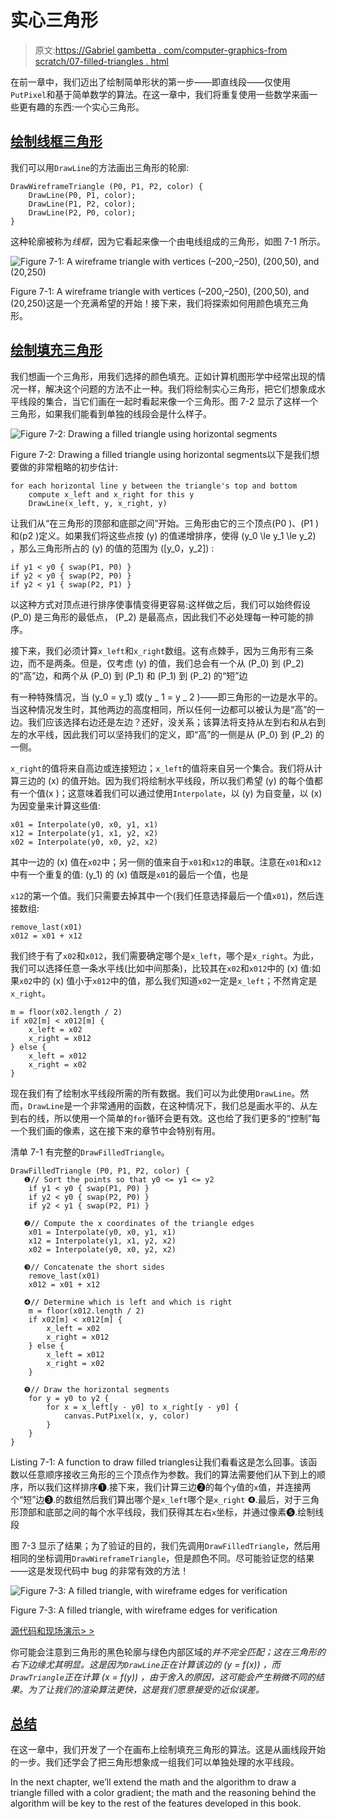 # 实心三角形

> 原文:[https://Gabriel gambetta . com/computer-graphics-from scratch/07-filled-triangles . html](https://gabrielgambetta.com/computer-graphics-from-scratch/07-filled-triangles.html)

在前一章中，我们迈出了绘制简单形状的第一步——即直线段——仅使用`PutPixel`和基于简单数学的算法。在这一章中，我们将重复使用一些数学来画一些更有趣的东西:一个实心三角形。

## [绘制线框三角形](#drawing-wireframe-triangles)

我们可以用`DrawLine`的方法画出三角形的轮廓:

```
DrawWireframeTriangle (P0, P1, P2, color) {
    DrawLine(P0, P1, color);
    DrawLine(P1, P2, color);
    DrawLine(P2, P0, color);
}
```

这种轮廓被称为*线框*，因为它看起来像一个由电线组成的三角形，如图 7-1 所示。

![Figure 7-1: A wireframe triangle with vertices (–200,–250), (200,50), and (20,250)](img/6ad582abb555fc2cf633bd09ccea0c73.png)

Figure 7-1: A wireframe triangle with vertices (–200,–250), (200,50), and (20,250)这是一个充满希望的开始！接下来，我们将探索如何用颜色填充三角形。

## [绘制填充三角形](#drawing-filled-triangles)

我们想画一个三角形，用我们选择的颜色填充。正如计算机图形学中经常出现的情况一样，解决这个问题的方法不止一种。我们将绘制实心三角形，把它们想象成水平线段的集合，当它们画在一起时看起来像一个三角形。图 7-2 显示了这样一个三角形，如果我们能看到单独的线段会是什么样子。

![Figure 7-2: Drawing a filled triangle using horizontal segments](img/b2c7d00f3ef005582f922711570be990.png)

Figure 7-2: Drawing a filled triangle using horizontal segments以下是我们想要做的非常粗略的初步估计:

```
for each horizontal line y between the triangle's top and bottom
    compute x_left and x_right for this y
    DrawLine(x_left, y, x_right, y)
```

让我们从“在三角形的顶部和底部之间”开始。三角形由它的三个顶点\(P0 \)、\(P1 \)和\(p2 \)定义。如果我们将这些点按 \(y\) 的值递增排序，使得 \(y_0 \le y_1 \le y_2\) ，那么三角形所占的 \(y\) 的值的范围为 \([y_0，y_2]\) :

```
if y1 < y0 { swap(P1, P0) }
if y2 < y0 { swap(P2, P0) }
if y2 < y1 { swap(P2, P1) }
```

以这种方式对顶点进行排序使事情变得更容易:这样做之后，我们可以始终假设 \(P_0\) 是三角形的最低点， \(P_2\) 是最高点，因此我们不必处理每一种可能的排序。

接下来，我们必须计算`x_left`和`x_right`数组。这有点棘手，因为三角形有三条边，而不是两条。但是，仅考虑 \(y\) 的值，我们总会有一个从 \(P_0\) 到 \(P_2\) 的“高”边，和两个从 \(P_0\) 到 \(P_1\) 和 \(P_1\) 到 \(P_2\) 的“短”边

有一种特殊情况，当 \(y_0 = y_1\) 或\(y _ 1 = y _ 2 \)——即三角形的一边是水平的。当这种情况发生时，其他两边的高度相同，所以任何一边都可以被认为是“高”的一边。我们应该选择右边还是左边？还好，没关系；该算法将支持从左到右和从右到左的水平线，因此我们可以坚持我们的定义，即“高”的一侧是从 \(P_0\) 到 \(P_2\) 的一侧。

`x_right`的值将来自高边或连接短边；`x_left`的值将来自另一个集合。我们将从计算三边的 \(x\) 的值开始。因为我们将绘制水平线段，所以我们希望 \(y\) 的每个值都有一个值\(x \)；这意味着我们可以通过使用`Interpolate`，以 \(y\) 为自变量，以 \(x\) 为因变量来计算这些值:

```
x01 = Interpolate(y0, x0, y1, x1)
x12 = Interpolate(y1, x1, y2, x2)
x02 = Interpolate(y0, x0, y2, x2)
```

其中一边的 \(x\) 值在`x02`中；另一侧的值来自于`x01`和`x12`的串联。注意在`x01`和`x12`中有一个重复的值: \(y_1\) 的 \(x\) 值既是`x01`的最后一个值，也是

`x12`的第一个值。我们只需要去掉其中一个(我们任意选择最后一个值`x01`)，然后连接数组:

```
remove_last(x01)
x012 = x01 + x12
```

我们终于有了`x02`和`x012`，我们需要确定哪个是`x_left`，哪个是`x_right`。为此，我们可以选择任意一条水平线(比如中间那条)，比较其在`x02`和`x012`中的 \(x\) 值:如果`x02`中的 \(x\) 值小于`x012`中的值，那么我们知道`x02`一定是`x_left`；不然肯定是`x_right`。

```
m = floor(x02.length / 2)
if x02[m] < x012[m] {
    x_left = x02
    x_right = x012
} else {
    x_left = x012
    x_right = x02
}
```

现在我们有了绘制水平线段所需的所有数据。我们可以为此使用`DrawLine`。然而，`DrawLine`是一个非常通用的函数，在这种情况下，我们总是画水平的、从左到右的线，所以使用一个简单的`for`循环会更有效。这也给了我们更多的“控制”每一个我们画的像素，这在接下来的章节中会特别有用。

清单 7-1 有完整的`DrawFilledTriangle`。

```
DrawFilledTriangle (P0, P1, P2, color) {
   ❶// Sort the points so that y0 <= y1 <= y2
    if y1 < y0 { swap(P1, P0) }
    if y2 < y0 { swap(P2, P0) }
    if y2 < y1 { swap(P2, P1) }

   ❷// Compute the x coordinates of the triangle edges
    x01 = Interpolate(y0, x0, y1, x1)
    x12 = Interpolate(y1, x1, y2, x2)
    x02 = Interpolate(y0, x0, y2, x2)

   ❸// Concatenate the short sides
    remove_last(x01)
    x012 = x01 + x12

   ❹// Determine which is left and which is right
    m = floor(x012.length / 2)
    if x02[m] < x012[m] {
        x_left = x02
        x_right = x012
    } else {
        x_left = x012
        x_right = x02
    }

   ❺// Draw the horizontal segments
    for y = y0 to y2 {
        for x = x_left[y - y0] to x_right[y - y0] {
            canvas.PutPixel(x, y, color)
        }
    }
}
```

Listing 7-1: A function to draw filled triangles让我们看看这是怎么回事。该函数以任意顺序接收三角形的三个顶点作为参数。我们的算法需要他们从下到上的顺序，所以我们这样排序❶.接下来，我们计算三边❷的每个`y`值的`x`值，并连接两个“短”边❸.的数组然后我们算出哪个是`x_left`哪个是`x_right` ❹.最后，对于三角形顶部和底部之间的每个水平线段，我们获得其左右`x`坐标，并通过像素❺.绘制线段

图 7-3 显示了结果；为了验证的目的，我们先调用`DrawFilledTriangle`，然后用相同的坐标调用`DrawWireframeTriangle`，但是颜色不同。尽可能验证您的结果——这是发现代码中 bug 的非常有效的方法！

![Figure 7-3: A filled triangle, with wireframe edges for verification](img/1bf901842a31d2a49b15685b48b0a297.png)

Figure 7-3: A filled triangle, with wireframe edges for verification

[源代码和现场演示> >](https://gabrielgambetta.com/cgfs/triangle-demo)

你可能会注意到三角形的黑色轮廓与绿色内部区域的*并不完全匹配；这在三角形的右下边缘尤其明显。这是因为`DrawLine`正在计算该边的 \(y = f(x)\) ，而`DrawTriangle`正在计算 \(x = f(y)\) ，由于舍入的原因，这可能会产生稍微不同的结果。为了让我们的渲染算法更快，这是我们愿意接受的近似误差。*

## [总结](#summary)

在这一章中，我们开发了一个在画布上绘制填充三角形的算法。这是从画线段开始的一步。我们还学会了把三角形想象成一组我们可以单独处理的水平线段。

In the next chapter, we’ll extend the math and the algorithm to draw a triangle filled with a color gradient; the math and the reasoning behind the algorithm will be key to the rest of the features developed in this book.